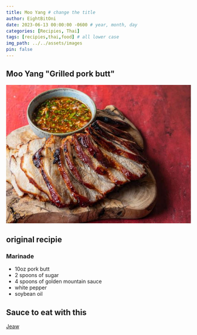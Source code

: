 ```yaml
---
title: Moo Yang # change the title
author: EightBitOni
date: 2023-06-13 00:00:00 -0600 # year, month, day
categories: [Recipies, Thai]
tags: [recipies,thai,food] # all lower case
img_path: ../../assets/images
pin: false
---
```



## Moo Yang "Grilled pork butt"


![mooyang](<../../assets/images/Pasted image 20220712023802.png>)

## original recipie

### Marinade

- 10oz pork butt
- 2 spoons of sugar
- 4 spoons of golden mountain sauce
- white pepper 
- soybean oil


## Sauce to eat with this 

[Jeaw](2023-13-23-Jeaw.md)